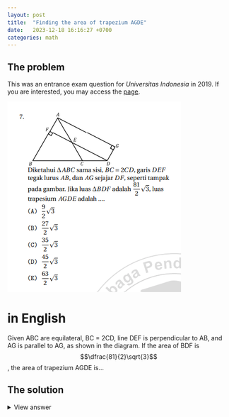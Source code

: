 ```yaml
---
layout: post
title:  "Finding the area of trapezium AGDE"
date:   2023-12-18 16:16:27 +0700
categories: math
---
```

<script src="https://cdn.mathjax.org/mathjax/latest/MathJax.js?config=TeX-AMS-MML_HTMLorMML" type="text/javascript"></script>

## The problem

This was an entrance exam question for *Universitas Indonesia* in 2019. If you are interested, you may access the [page](https://bimbinganalumniui.com/edukasi/pelajaran/topik/590).

![the math problem](/assets/images/uigeometryproblem.png)

# in English
Given ABC are equilateral, BC = 2CD, line DEF is perpendicular to AB, and AG is parallel to AG, as shown in the diagram. If the area of BDF is $$\dfrac{81}{2}\sqrt{3}$$, the area of trapezium AGDE is...

## The solution
<details>
<summary>View answer</summary>
Let us understand the givens in the problem.

$$ AB = BC = AC = 2CD 
\\ BD = 3CD
\\ DF = AG 
$$

My attempt to attack this problem is to find the area of triangle AFE so we can subtract the whole area by the sum of area BFD and AFE. 

To accomplish this, for starters, we need to know the value of AF.

$$
AB = 2CD
\\ BF = 2CD - x
\\ AF = x
$$

We'll have to set up two equations to find this value of $$x$$. Notice that our BF and AF produces a right triangle with side AG. We can use the Phytagoras Theorem.

$$
(BD)^2 = (BF)^2 + (AG)^2
\\(3CD)^2 = (2CD-x)^2 + (AG)^2
$$

This can be simplified to,

$$
eq. 1: (AG)^2 = (3CD)^2 - (2CD - x)^2
$$

For the second equation,
$$
(AD)^2 = (AF)^2 + (AG)^2
$$

However we'll require the value of AD first.

Notice that the midpoint of BC which we will call Y. AY-YD-DA forms a right triangle. So it's simply just applying the Phytagoras Theorem to find the value of AD.

$$
AY = \sqrt{3}CD, YD = 2CD
\\ AD = \sqrt{3(CD)^2 + 4(CD)^2}
\\ AD = \sqrt{7}CD
$$

Now we can solve the second equation.

$$
(AD)^2 = (AF)^2 + (AG)^2
\\ (\sqrt{7}CD)^2 = x^2 + (AG)^2
\\ eq. 2: (AG)^2 = 7(CD)^2 - x^2
$$

Equating the two expressions of AG,

$$
(3CD)^2 - (2CD - x)^2 = 7(CD)^2 - x^2
\\ 9(CD)^2 - (4(CD)^2 - 4CDx + x^2) = 7(CD)^2 - x^2
\\ 9(CD)^2 - 4(CD)^2 + 4CDx - x^2 + x^2 - 7(CD)^2 = 0
\\ -2(CD)^2 + 4CDx = 0
\\ 4CDx = 2(CD)^2
\\ x = \dfrac{2(CD)^2}{4CD}
\\ x = \dfrac{1}{2}CD
\\ AF = \dfrac{1}{2}CD
$$

which means $$BF = \dfrac{3}{2}CD$$.

Then we can find AG using any of the Phytagoras equation we used earlier.

$$
(AG)^2 = 7(CD)^2 - (AF)^2
\\ (AG)^2 = 7(CD)^2 - (\dfrac{1}{2}CD)^2
\\ (AG)^2 = 7(CD)^2 - \dfrac{1}{4}(CD)^2
\\ (AG)^2 = \dfrac{27}{4}(CD)^2
\\ AG = \dfrac{3\sqrt{3}}{2}CD
$$

This is great. We can know figure out the value of CD.

$$
A_{BDF} = \dfrac{81}{2}\sqrt{3}
\\ \dfrac{1}{2}(BF)(DF) = \dfrac{81}{2}\sqrt{3}
\\ \dfrac{1}{2}(\dfrac{3}{2}CD)(\dfrac{3\sqrt{3}}{2}CD) = \dfrac{81}{2}\sqrt{3}
$$

By inspection, we can cancel $$\sqrt{3}$$, 81, 3 and 2. Leaving us with,

$$
(CD)^2 = 36
\\ CD = 6
$$

A mystery unlocked.

Now we just need the value of EF. Notice that if we have a line, EB. We would be producing a right triangle. 
A right triangle of lines AB, BE, and EA. 

Consequentially, we can also create a similar right triangle expression.

"In a right triangle, if the altitude drawn from the right angle to the hypotenuse divides the hypotenuse into two segments, then the length of the altitude is the geometric mean of the lengths of the two segments." ([Source](https://calcworkshop.com/triangle-trig/similar-right-triangles))

Let $$ EF = a $$ 

$$
\dfrac{AF}{EF} = \dfrac{EF}{BF}
\\ AF = 3, BF = 9
\\ \dfrac{3}{a} = \dfrac{a}{9}
\\ a^2 = 27
\\ EF = a = 3\sqrt{3} 
$$

The area of right triangle AFE is,

$$
A_{AFE} = \dfrac{1}{2}(AF)(EF)
\\ = \dfrac{1}{2}(3)(3\sqrt{3})
\\ = \dfrac{9}{2}\sqrt{3}
$$

The area of the rectangle AGDF is,

$$
A_{AGDF} = (AF)(AG)
\\ = 3(9\sqrt{3})
\\ = 27\sqrt{3}
$$

And we have finally reached the end. 

The area of the polygon AGDB is,

$$
A_{AGDB} = A_{AGDF} + A_{BDF}
\\ = 27\sqrt{3} + \dfrac{81}{2}\sqrt{3}
\\ = \dfrac{135}{2}\sqrt{3}
$$

While the area of the polygons without the trapezium is,

$$
A_{AFE} + A_{BDF} = \dfrac{9}{2}\sqrt{3} + \dfrac{81}{2}\sqrt{3}
\\ = \dfrac{90}{2}\sqrt{3}
$$

And therefore...

$$
A_{AGDE} = \dfrac{135}{2}\sqrt{3} - \dfrac{90}{2}\sqrt{3}
\\ = \dfrac{45}{2}\sqrt{3}

$$

</details>